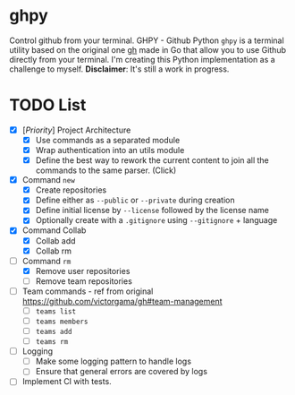 # ghpy
Control github from your terminal.
GHPY - Github Python
`ghpy` is a terminal utility based on the original one [gh](https://github.com/victorgama/gh) made in Go that allow you to use Github directly from your terminal. I'm creating this Python implementation as a challenge to myself. **Disclaimer**: It's still a work in progress.

# TODO List

- [X] [*Priority*] Project Architecture
  - [X] Use commands as a separated module
  - [X] Wrap authentication into an utils module
  - [X] Define the best way to rework the current content to join all the commands to the same parser. (Click)
  
- [x] Command `new`
  - [x] Create repositories
  - [x] Define either as `--public` or `--private` during creation
  - [x] Define initial license by `--license` followed by the license name
  - [x] Optionally create with a `.gitignore` using `--gitignore` + language
 
- [x] Command Collab
  - [x] Collab add
  - [x] Collab rm
 
 - [ ] Command `rm`
   - [x] Remove user repositories
   - [ ] Remove team repositories

- [ ] Team commands - ref from original https://github.com/victorgama/gh#team-management
  - [ ] `teams list`
  - [ ] `teams members`
  - [ ] `teams add`
  - [ ] `teams rm`

- [ ] Logging
  - [ ] Make some logging pattern to handle logs
  - [ ] Ensure that general errors are covered by logs

 - [ ] Implement CI with tests.
